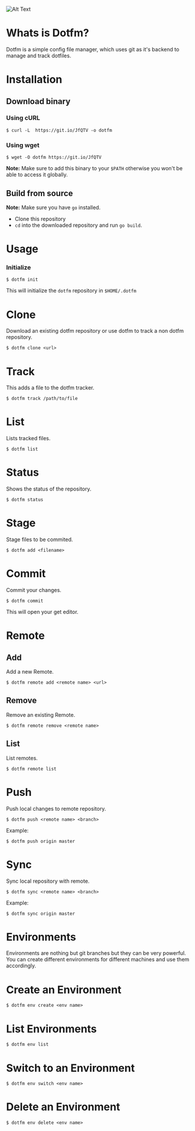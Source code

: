 ![Alt Text](https://dev-to-uploads.s3.amazonaws.com/i/62fb0odpbge4mlkqkoxx.jpg)

# Whats is Dotfm?
Dotfm is a simple config file manager, which uses git as it's backend to manage and track dotfiles.

# Installation

## Download binary
### Using cURL
```console
$ curl -L  https://git.io/JfQTV -o dotfm
```
### Using wget
```console
$ wget -O dotfm https://git.io/JfQTV
```

**Note:** Make sure to add this binary to your `$PATH` otherwise you won't be able to access it globally.

## Build from source

**Note:** Make sure you have `go` installed.

- Clone this repository
- `cd` into the downloaded repository and run `go build`.


# Usage

### Initialize

```console
$ dotfm init
```

This will initialize the `dotfm` repository in `$HOME/.dotfm`

# Clone
Download an existing dotfm repository or use dotfm to track a non dotfm repository.
```console
$ dotfm clone <url>
```

# Track
This adds a file to the dotfm tracker.
```console
$ dotfm track /path/to/file
```

# List
Lists tracked files.
```console
$ dotfm list
```
# Status
Shows the status of the repository.
```console
$ dotfm status
```

# Stage
Stage files to be commited.
```console
$ dotfm add <filename>
```

# Commit
Commit your changes.
```console
$ dotfm commit
```
This will open your get editor.

# Remote

## Add
Add a new Remote.
```console
$ dotfm remote add <remote name> <url>
```
## Remove
Remove an existing Remote.
```console
$ dotfm remote remove <remote name>
```
## List
List remotes.
```console
$ dotfm remote list
```

# Push
Push local changes to remote repository.
```console
$ dotfm push <remote name> <branch>
```

Example:
```console
$ dotfm push origin master
```

# Sync
Sync local repository with remote.
```console
$ dotfm sync <remote name> <branch>
```
Example:
```console
$ dotfm sync origin master
```

# Environments
Environments are nothing but git branches but they can be very powerful. You can create different environments for different machines and use them accordingly.

# Create an Environment
```console
$ dotfm env create <env name>
```
# List Environments
```console
$ dotfm env list
```
# Switch to an Environment
```console
$ dotfm env switch <env name>
```
# Delete an Environment
```console
$ dotfm env delete <env name>
```

